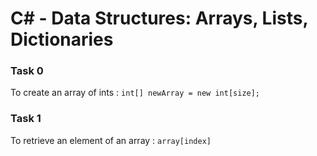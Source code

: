 # C# - Data Structures: Arrays, Lists, Dictionaries

### Task 0
To create an array of ints : `int[] newArray = new int[size];`

### Task 1
To retrieve an element of an array : `array[index]`
